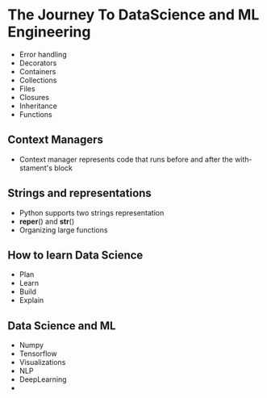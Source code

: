 # The Journey To DataScience and ML Engineering
- Error handling
- Decorators
- Containers
- Collections
- Files
- Closures
- Inheritance
- Functions
## Context Managers
  - Context manager represents code that runs before and after the with-stament's block
## Strings and representations
  - Python supports two strings representation
  - __reper__() and __str__()
- Organizing large functions
## How to learn Data Science
   - Plan
   - Learn
   - Build
   - Explain 
## Data Science and ML
- Numpy
- Tensorflow
- Visualizations
- NLP
- DeepLearning
- 
